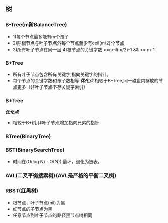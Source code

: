 ## 树

### B-Tree(m阶BalanceTree)
* 1)每个节点最多能有m个孩子
* 2)除根节点与叶子节点外每个节点至少有ceil(m/2)个节点 
* 3)所有叶子节点在同一层
4)枝节点的关键字数 >=ceil(m/2)-1 && <= m-1
### B+Tree
* 所有叶子节点包含所有关键字,指向关键字的指针。
* 每个节点的关键字数和孩子数相等
***优化点***
相较于B-Tree,同一磁盘内存放的节点更多（非叶子节点不存关键字索引）

### B*Tree

***优化点***
* 相较于B+树,非叶子节点增加指向兄弟的指针


### BTree(BinaryTree)

### BST(BinarySearchTree)
* 时间在(O(log N) - O(N)) 最坏，退化为链表。

### AVL(二叉平衡搜索树)(AVL是严格的平衡二叉树)


### RBST(红黑树)
* 根节点，叶子节点(nil)为黑
* 红节点的子节点为黑
* 任意节点到叶子节点的路径黑节点树相同
